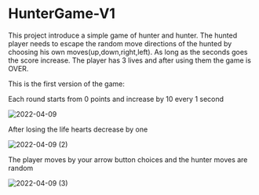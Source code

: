 # HunterGame-V1
This project introduce a simple game of hunter and hunter. The hunted player needs to escape the random move directions of the hunted by choosing his own moves(up,down,right,left). As long as the seconds goes the score increase. The player has 3 lives and after using them the game is OVER.

This is the first version of the game:


Each round starts from 0 points and increase by 10 every 1 second

![2022-04-09](https://user-images.githubusercontent.com/68230346/162564303-9b242aac-c659-4186-aa80-ac47a887a5f7.png)



After losing the life hearts decrease by one

![2022-04-09 (2)](https://user-images.githubusercontent.com/68230346/162564328-452e6980-a875-4eca-9840-5e2c1303fe8e.png)



The player moves by your arrow button choices and the hunter moves are random

![2022-04-09 (3)](https://user-images.githubusercontent.com/68230346/162564358-77131d80-dd33-4fe0-8ba9-d26f9ef82ba9.png)


